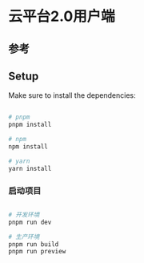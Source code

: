 # 云平台2.0用户端

## 参考

## Setup

Make sure to install the dependencies:

```bash

# pnpm
pnpm install

# npm
npm install

# yarn
yarn install

```

### 启动项目

```bash

# 开发环境
pnpm run dev

# 生产环境
pnpm run build
pnpm run preview

```

